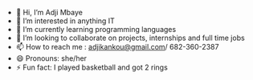 - 👋 Hi, I’m Adji Mbaye
- 👀 I’m interested in anything IT
- 🌱 I’m currently learning programming languages
- 💞️ I’m looking to collaborate on projects, internships and full time jobs
- 📫 How to reach me : adjikankou@gmail.com/ 682-360-2387
- 😄 Pronouns: she/her
- ⚡ Fun fact: I played basketball and got 2 rings

<!---
ambaye200/ambaye200 is a ✨ special ✨ repository because its `README.md` (this file) appears on your GitHub profile.
You can click the Preview link to take a look at your changes.
--->
